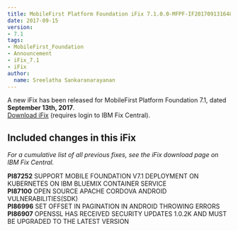 ```yaml
---
title: MobileFirst Platform Foundation iFix 7.1.0.0-MFPF-IF201709131648 released
date: 2017-09-15
version:
- 7.1
tags:
- MobileFirst_Foundation
- Announcement
- iFix_7.1
- iFix
author:
  name: Sreelatha Sankaranarayanan
---
```

A new iFix has been released for MobileFirst Platform Foundation 7.1, dated **September 13th, 2017**.  
[Download iFix](http://www.ibm.com/support/fixcentral/swg/quickorder?parent=ibm%7EOther%2Bsoftware&product=ibm/Other+software/IBM+MobileFirst+Platform+Foundation&release=7.1.0.0&platform=All&function=all&source=fc) (requires login to IBM Fix Central).

## Included changes in this iFix
*For a cumulative list of all previous fixes, see the iFix download page on IBM Fix Central.*

**PI87252** SUPPORT MOBILE FOUNDATION V7.1 DEPLOYMENT ON KUBERNETES ON IBM BLUEMIX CONTAINER SERVICE<br/>
**PI87100** OPEN SOURCE APACHE CORDOVA ANDROID VULNERABILITIES(SDK)<br/>
**PI86996** SET OFFSET IN PAGINATION IN ANDROID THROWING ERRORS<br/>
**PI86907** OPENSSL HAS RECEIVED SECURITY UPDATES 1.0.2K AND MUST BE UPGRADED TO THE LATEST VERSION
